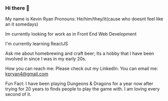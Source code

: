 ### Hi there 👋

My name is Kevin Ryan
Pronouns: He/him/they/it(cause who doesnt feel like an it somedays)

Im currently looking for work as in Front End Web Development

I'm currently learning ReactJS

Ask me about homebrewing and craft beer; Its a hobby that I have been involved in since I was in my early 20s.

How you can reach me: 
  Please check out my LinkedIn: 
  You can email me: kpryan4@gmail.com

Fun Fact: I have been playing Dungeons & Dragons for a year now after trying for 20 years to finds people to play the game with. I am loving every second of it.
